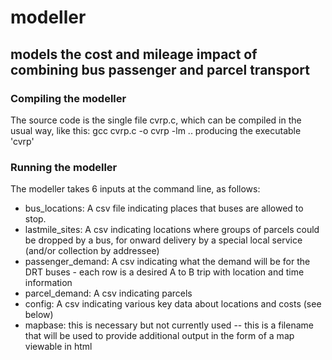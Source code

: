 # modeller

## models the cost and mileage  impact of combining bus passenger and parcel transport

### Compiling the modeller
The source code is the  single file cvrp.c, which can be compiled in the usual way, like this:
    gcc cvrp.c -o cvrp -lm
.. producing the executable 'cvrp'

### Running the modeller

The modeller takes 6 inputs at the command line, as follows:

* bus_locations:  A csv file indicating  places that buses are allowed to stop.
* lastmile_sites: A csv indicating  locations where groups of parcels could be dropped by a bus, for onward delivery by a special local service (and/or collection by addressee)
* passenger_demand: A csv indicating what the demand will be for the DRT buses - each row is a desired A to  B trip with location and time information
* parcel_demand:  A csv indicating parcels
*  config:  A csv indicating various key data about locations and costs (see below)
*  mapbase: this is necessary but not currently used -- this is a filename that will be used to provide additional output in the form of a map viewable in html

